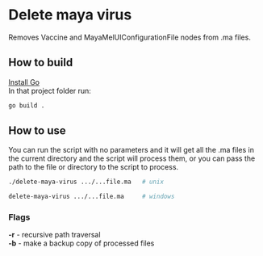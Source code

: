 # Delete maya virus

Removes Vaccine and MayaMelUIConfigurationFile nodes from .ma files.

## How to build

[Install Go](https://golang.org/doc/install)  
In that project folder run:

```bash
go build .
```

## How to use

You can run the script with no parameters and it will get all the .ma files in the current directory and the script will process them, or you can pass the path to the file or directory to the script to process.

```bash
./delete-maya-virus .../...file.ma   # unix

delete-maya-virus .../...file.ma     # windows
```

### Flags

**-r** - recursive path traversal  
**-b** - make a backup copy of processed files
